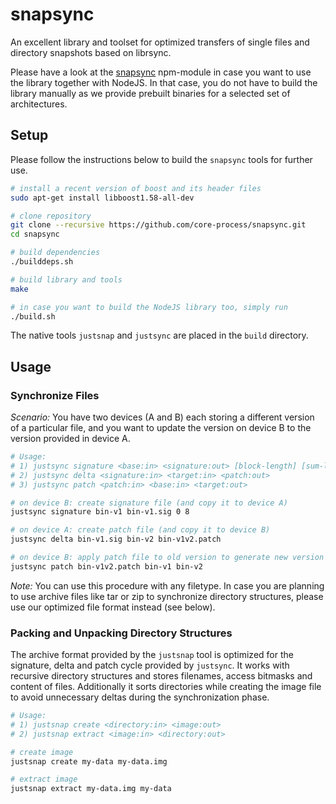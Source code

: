 # snapsync

An excellent library and toolset for optimized transfers of single files and directory snapshots based on librsync.

Please have a look at the [snapsync](https://github.com/core-process/snapsync/tree/master/node) npm-module in case you want to use the library together with NodeJS. In that case, you do not have to build the library manually as we provide prebuilt binaries for a selected set of architectures.

## Setup

Please follow the instructions below to build the `snapsync` tools for further use.

```sh
# install a recent version of boost and its header files
sudo apt-get install libboost1.58-all-dev

# clone repository
git clone --recursive https://github.com/core-process/snapsync.git
cd snapsync

# build dependencies
./builddeps.sh

# build library and tools
make

# in case you want to build the NodeJS library too, simply run
./build.sh
```

The native tools `justsnap` and `justsync` are placed in the `build` directory.

## Usage

### Synchronize Files

*Scenario:* You have two devices (A and B) each storing a different version of a particular file, and you want to update the version on device B to the version provided in device A.

```sh
# Usage:
# 1) justsync signature <base:in> <signature:out> [block-length] [sum-length]
# 2) justsync delta <signature:in> <target:in> <patch:out>
# 3) justsync patch <patch:in> <base:in> <target:out>

# on device B: create signature file (and copy it to device A)
justsync signature bin-v1 bin-v1.sig 0 8

# on device A: create patch file (and copy it to device B)
justsync delta bin-v1.sig bin-v2 bin-v1v2.patch

# on device B: apply patch file to old version to generate new version
justsync patch bin-v1v2.patch bin-v1 bin-v2
```

*Note:* You can use this procedure with any filetype. In case you are planning to use archive files like tar or zip to synchronize directory structures, please use our optimized file format instead (see below).

### Packing and Unpacking Directory Structures

The archive format provided by the `justsnap` tool is optimized for the signature, delta and patch cycle provided by `justsync`. It works with recursive directory structures and stores filenames, access bitmasks and content of files. Additionally it sorts directories while creating the image file to avoid unnecessary deltas during the synchronization phase.

```sh
# Usage:
# 1) justsnap create <directory:in> <image:out>
# 2) justsnap extract <image:in> <directory:out>

# create image
justsnap create my-data my-data.img

# extract image
justsnap extract my-data.img my-data
```
